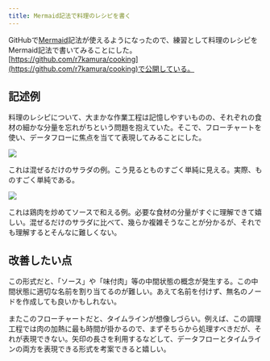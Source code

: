 ```yaml
---
title: Mermaid記法で料理のレシピを書く
---
```

GitHubで[Mermaid](https://mermaid-js.github.io/)記法が使えるようになったので、練習として料理のレシピをMermaid記法で書いてみることにした。[https://github.com/r7kamura/cooking](https://github.com/r7kamura/cooking)で公開している。

記述例
---

料理のレシピについて、大まかな作業工程は記憶しやすいものの、それぞれの食材の細かな分量を忘れがちという問題を抱えていた。そこで、フローチャートを使い、データフローに焦点を当てて表現してみることにした。

![](https://lh4.googleusercontent.com/xDqJi9iZAPWcLBV-K_qR80DMSRoBq_mH3mKfkXY_ZJdYOVgPIuUAODsTE_xIJ-nwJD36wr3X-AuUmjfSnxbFFu0-3BPyDg5VfkDe0xWukpizSwbJXFB5_frxbwEK-dNaS1CiYBTrWyafgVHCcw)

これは混ぜるだけのサラダの例。こう見るとものすごく単純に見える。実際、ものすごく単純である。

![](https://lh5.googleusercontent.com/gSyaEzXUcdk44npYM_Fb9JKGy_66XeSsFt83H49sv9bu_48UE5uTYv-S6yozuSXYGQUVBCm7uqANWwa_t61ZCNZjfExBm37mHHoZ8D9f3vefoi7Oqupqh-729wN75BTJnjMKwRroiwXqvCVUSg)

これは鶏肉を炒めてソースで和える例。必要な食材の分量がすぐに理解できて嬉しい。混ぜるだけのサラダに比べて、幾らか複雑そうなことが分かるが、それでも理解するとそんなに難しくない。

改善したい点
------

この形式だと、「ソース」や「味付肉」等の中間状態の概念が発生する。この中間状態に適切な名前を割り当てるのが難しい。あえて名前を付けず、無名のノードを作成しても良いかもしれない。

またこのフローチャートだと、タイムラインが想像しづらい。例えば、この調理工程では肉の加熱に最も時間が掛かるので、まずそちらから処理すべきだが、それが表現できない。矢印の長さを利用するなどして、データフローとタイムラインの両方を表現できる形式を考案できると嬉しい。

